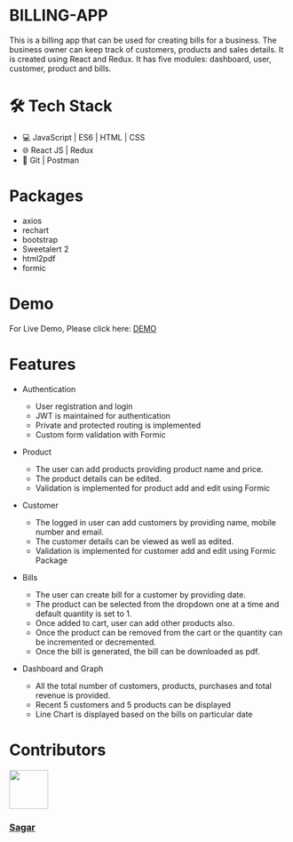 # BILLING-APP

This is a billing app that can be used for creating bills for a business. The business owner can keep track of customers, products and sales details. It is created using React and Redux. It has five modules: dashboard, user, customer, product and bills.


# 🛠️ Tech Stack

- 💻 JavaScript | ES6 | HTML | CSS
- 🌐 React JS | Redux
- 🔧 Git | Postman

# Packages
- axios
- rechart
- bootstrap
- Sweetalert 2
- html2pdf
- formic

# Demo
For Live Demo, Please click here: <a target="_blank" href="https://point-of-sales-billing.netlify.app/">DEMO</a>

# Features

- Authentication

  - User registration and login
  - JWT is maintained for authentication
  - Private and protected routing is implemented
  - Custom form validation with Formic

- Product

  - The user can add products providing product name and price.
  - The product details can be edited.
  - Validation is implemented for product add and edit using Formic

- Customer

  - The logged in user can add customers by providing name, mobile number and email.
  - The customer details can be viewed as well as edited.
  - Validation is implemented for customer add and edit using Formic Package

- Bills

  - The user can create bill for a customer by providing date.
  - The product can be selected from the dropdown one at a time and default quantity is set to 1.
  - Once added to cart, user can add other products also.
  - Once the product can be removed from the cart or the quantity can be incremented or decremented.
  - Once the bill is generated, the bill can be downloaded as pdf.

- Dashboard and Graph

  - All the total number of customers, products, purchases and total revenue is provided.
  - Recent 5 customers and 5 products can be displayed
  - Line Chart is displayed based on the bills on particular date


# Contributors
<img src="https://avatars.githubusercontent.com/u/30855107?v=4" height="70" width="70">
  <h3><a href="https://github.com/cgsagar">Sagar</a></h3>



